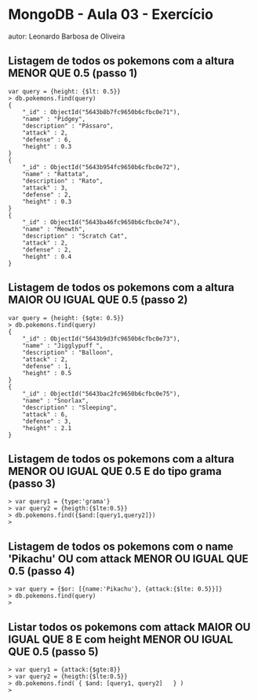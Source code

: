 # MongoDB - Aula 03 - Exercício
autor: Leonardo Barbosa de Oliveira

## Listagem de todos os pokemons com a altura MENOR QUE 0.5 (passo 1)

	var query = {height: {$lt: 0.5}}
	> db.pokemons.find(query)
	{ 
		"_id" : ObjectId("5643b8b7fc9650b6cfbc0e71"),
		"name" : "Pidgey",
		"description" : "Pássaro",
		"attack" : 2,
		"defense" : 6,
		"height" : 0.3
	}
	{ 
		"_id" : ObjectId("5643b954fc9650b6cfbc0e72"),
		"name" : "Rattata",
		"description" : "Rato",
		"attack" : 3,
		"defense" : 2,
		"height" : 0.3
	}
	{
		"_id" : ObjectId("5643ba46fc9650b6cfbc0e74"),
		"name" : "Meowth",
		"description" : "Scratch Cat",
		"attack" : 2,
		"defense" : 2,
		"height" : 0.4
	}

## Listagem de todos os pokemons com a altura MAIOR OU IGUAL QUE 0.5 (passo 2)
	
	var query = {height: {$gte: 0.5}}
	> db.pokemons.find(query)
	{ 
		"_id" : ObjectId("5643b9d3fc9650b6cfbc0e73"),
		"name" : "Jigglypuff ",
		"description" : "Balloon",
		"attack" : 2,
		"defense" : 1,
		"height" : 0.5
	}
	{
		"_id" : ObjectId("5643bac2fc9650b6cfbc0e75"),
		"name" : "Snorlax",
		"description" : "Sleeping",
		"attack" : 6,
		"defense" : 3,
		"height" : 2.1
	}

## Listagem de todos os pokemons com a altura MENOR OU IGUAL QUE 0.5 E do tipo grama (passo 3)
	
	> var query1 = {type:'grama'}
	> var query2 = {heigth:{$lte:0.5}}
	> db.pokemons.find({$and:[query1,query2]})
	>

## Listagem de todos os pokemons com o name 'Pikachu' OU com attack MENOR OU IGUAL QUE 0.5 (passo 4)
	
	> var query = {$or: [{name:'Pikachu'}, {attack:{$lte: 0.5}}]}
	> db.pokemons.find(query)
	>


## Listar todos os pokemons com attack MAIOR OU IGUAL QUE 8 E com height MENOR OU IGUAL QUE 0.5 (passo 5)
	
	> var query1 = {attack:{$gte:8}}
	> var query2 = {heigth:{$lte:0.5}}
	> db.pokemons.find( { $and: [query1, query2]   } )
	>
